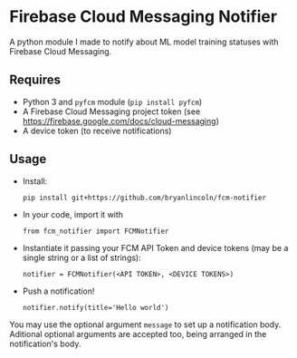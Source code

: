 # Firebase Cloud Messaging Notifier
A python module I made to notify about ML model training statuses with Firebase Cloud Messaging.

## Requires
- Python 3 and `pyfcm` module (`pip install pyfcm`)
- A Firebase Cloud Messaging project token (see https://firebase.google.com/docs/cloud-messaging)
- A device token (to receive notifications)

## Usage
- Install: 
  
  `pip install git+https://github.com/bryanlincoln/fcm-notifier`
- In your code, import it with

  `from fcm_notifier import FCMNotifier`
- Instantiate it passing your FCM API Token and device tokens (may be a single string or a list of strings):
  
  `notifier = FCMNotifier(<API TOKEN>, <DEVICE TOKENS>)`
- Push a notification! 
  
  `notifier.notify(title='Hello world')`

You may use the optional argument `message` to set up a notification body. Aditional optional arguments are accepted too, being arranged in the notification's body.
